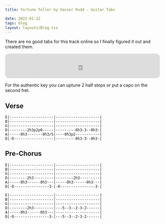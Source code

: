 ```yaml
---
title: Fortune Teller by Xavier Rudd - Guitar Tabs

date: 2022-01-22
tags: blog
layout: layouts/Blog.tsx
---
```


There are no good tabs for this track online so I finally figured it out and created them.

<!--more-->

<iframe style="border-radius:12px" src="https://open.spotify.com/embed/track/5CDEX5cmjHeYhkj7u9zcbo?utm_source=generator" width="100%" height="80" frameBorder="0" allowfullscreen="" allow="autoplay; clipboard-write; encrypted-media; fullscreen; picture-in-picture"></iframe>

For the authentic key you can uptune 2 half steps or put a capo on the second fret.

## Verse
```
E|--------------------|--------------------|
B|--------------------|--------------------|
G|--------------------|--------------------|
D|--------2h3p2p0-----|---------0h3-3--0h3-|
A|-----0h3-------0h3/5|----0h3p2-----------|
D|-0------------------|---------0h3-3--0h3-|
```

## Pre-Chorus
```
E|--------------------|--------------------|
B|--------------------|--------------------|
G|--------------------|--------------------|
D|--------2h3---------|--------2h3---------|
A|-----0h3------0h3---|-----0h3------0h3---|
D|-0----------------3-|-0----------------3-|

E|--------------------|--------------------|
B|--------------------|--------------------|
G|--------------------|--------------------|
D|--------2h3---------|---5--3--2-3-2------|
A|-----0h3------0h3---|--------------------|
D|-0----------------3-|---5--3--2-3-2------|
```
